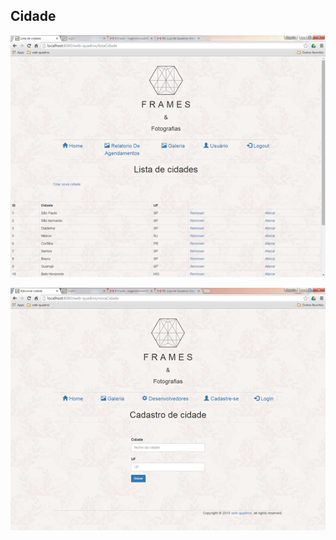 ## Cidade

![](https://github.com/RogerioHorauti/web-quadros/blob/master/img/lista-cidade.png)

![](https://github.com/RogerioHorauti/web-quadros/blob/master/img/form-cidade.png)
